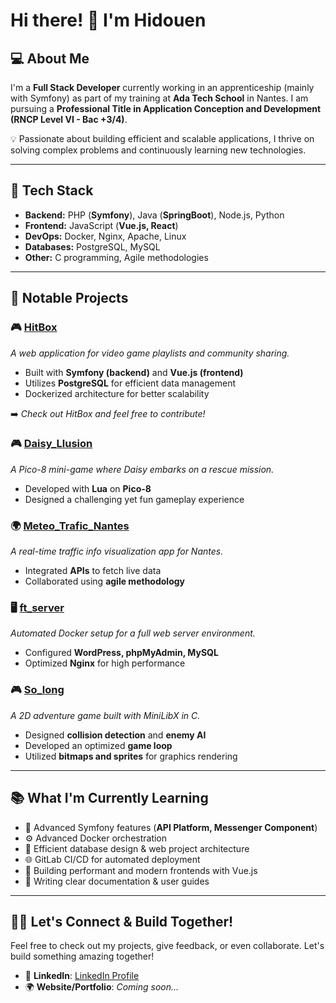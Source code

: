 # Hi there! 👋 I'm Hidouen

## 💻 About Me

I'm a **Full Stack Developer** currently working in an apprenticeship (mainly with Symfony) as part of my training at **Ada Tech School** in Nantes. I am pursuing a **Professional Title in Application Conception and Development (RNCP Level VI - Bac +3/4)**.

💡 Passionate about building efficient and scalable applications, I thrive on solving complex problems and continuously learning new technologies.

---

## 🚀 Tech Stack

- **Backend:** PHP (**Symfony**), Java (**SpringBoot**), Node.js, Python
- **Frontend:** JavaScript (**Vue.js, React**)
- **DevOps:** Docker, Nginx, Apache, Linux
- **Databases:** PostgreSQL, MySQL
- **Other:** C programming, Agile methodologies

---

## 📌 Notable Projects

### 🎮 [HitBox](https://gitlab.com/ko-technique/hitbox)

*A web application for video game playlists and community sharing.*

- Built with **Symfony (backend)** and **Vue.js (frontend)**
- Utilizes **PostgreSQL** for efficient data management
- Dockerized architecture for better scalability

➡️ *Check out HitBox and feel free to contribute!*

### 🎮 [Daisy\_Llusion](https://github.com/Hidouen/Ada.Daisy_Llusion)

*A Pico-8 mini-game where Daisy embarks on a rescue mission.*

- Developed with **Lua** on **Pico-8**
- Designed a challenging yet fun gameplay experience

### 🌍 [Meteo\_Trafic\_Nantes](https://github.com/Hidouen/Ada.Meteo_Trafic_Nantes)

*A real-time traffic info visualization app for Nantes.*

- Integrated **APIs** to fetch live data
- Collaborated using **agile methodology**

### 🖥️ [ft\_server](https://github.com/Hidouen/42.ft_server)

*Automated Docker setup for a full web server environment.*

- Configured **WordPress, phpMyAdmin, MySQL**
- Optimized **Nginx** for high performance

### 🎮 [So\_long](https://github.com/Hidouen/42.So_long)

*A 2D adventure game built with MiniLibX in C.*

- Designed **collision detection** and **enemy AI**
- Developed an optimized **game loop**
- Utilized **bitmaps and sprites** for graphics rendering

---

## 📚 What I'm Currently Learning

- 🧙 Advanced Symfony features (**API Platform, Messenger Component**)
- ⚙️ Advanced Docker orchestration
- 📂 Efficient database design & web project architecture
- 🌐 GitLab CI/CD for automated deployment
- 🎨 Building performant and modern frontends with Vue.js
- 📝 Writing clear documentation & user guides

---

## 👮️‍♂️ Let's Connect & Build Together!

Feel free to check out my projects, give feedback, or even collaborate. Let's build something amazing together!

- 💼 **LinkedIn**: [LinkedIn Profile](https://www.linkedin.com/in/hidouen-akoh/)
- 🌍 **Website/Portfolio**: *Coming soon...*
